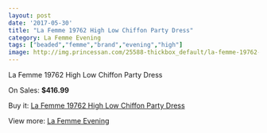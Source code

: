 ```yaml
---
layout: post
date: '2017-05-30'
title: "La Femme 19762 High Low Chiffon Party Dress"
category: La Femme Evening
tags: ["beaded","femme","brand","evening","high"]
image: http://img.princessan.com/25588-thickbox_default/la-femme-19762-high-low-chiffon-party-dress.jpg
---
```

La Femme 19762 High Low Chiffon Party Dress

On Sales: **$416.99**
<a href="https://www.princessan.com/en/la-femme-evening/11652-la-femme-19762-high-low-chiffon-party-dress.html"><amp-img layout="responsive" width="600" height="600" src="//img.princessan.com/25588-thickbox_default/la-femme-19762-high-low-chiffon-party-dress.jpg" alt="La Femme 19762 High Low Chiffon Party Dress 0" /></a>

Buy it: [La Femme 19762 High Low Chiffon Party Dress](https://www.princessan.com/en/la-femme-evening/11652-la-femme-19762-high-low-chiffon-party-dress.html "La Femme 19762 High Low Chiffon Party Dress")

View more: [La Femme Evening](https://www.princessan.com/en/29-la-femme-evening "La Femme Evening")